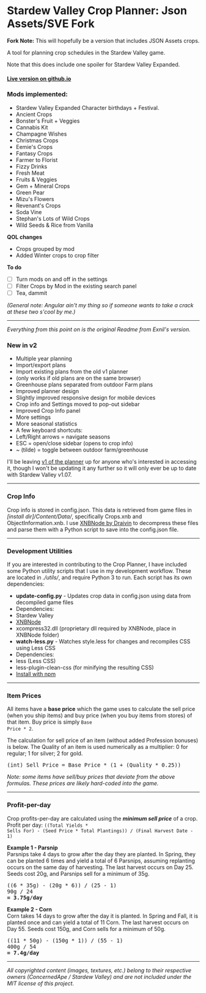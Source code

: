 # Stardew Valley Crop Planner: Json Assets/SVE Fork

**Fork Note:**
This will hopefully be a version that includes JSON Assets crops.

A tool for planning crop schedules in the Stardew Valley game.

Note that this does include one spoiler for Stardew Valley Expanded.

#### **<a href="http://scriptsforweirdos.github.io/crop_planner/">Live version on github.io</a>**

### Mods implemented:

* Stardew Valley Expanded Character birthdays + Festival.
* Ancient Crops
* Bonster's Fruit + Veggies
* Cannabis Kit
* Champagne Wishes
* Christmas Crops
* Eemie's Crops
* Fantasy Crops
* Farmer to Florist
* Fizzy Drinks
* Fresh Meat
* Fruits & Veggies
* Gem + Mineral Crops
* Green Pear
* Mizu's Flowers
* Revenant's Crops
* Soda Vine
* Stephan's Lots of Wild Crops
* Wild Seeds & Rice from Vanilla

**QOL changes**

* Crops grouped by mod
* Added Winter crops to crop filter

**To do**

- [ ] Turn mods on and off in the settings
- [ ] Filter Crops by Mod in the existing search panel
- [ ] Tea, dammit

*(General note: Angular ain't my thing so if someone wants to take a crack at these two s'cool by me.)*

---
*Everything from this point on is the original Readme from Exnil's version.*

### New in v2

* Multiple year planning
* Import/export plans
* Import existing plans from the old v1 planner
 * (only works if old plans are on the same browser)
* Greenhouse plans separated from outdoor Farm plans
* Improved planner design
* Slightly improved responsive design for mobile devices
* Crop info and Settings moved to pop-out sidebar
* Improved Crop Info panel
* More settings
* More seasonal statistics
* A few keyboard shortcuts:
 * Left/Right arrows = navigate seasons
 * ESC = open/close sidebar (opens to crop info)
 * ~ (tilde) = toggle between outdoor farm/greenhouse

I'll be leaving <a href="http://exnil.github.io/crop_planner/v1/" target="_blank">v1 of the planner</a> up for anyone who's interested in accessing it, though I won't be updating it any further so it will only ever be up to date with Stardew Valley v1.07.

---

### Crop Info
Crop info is stored in config.json. This data is retrieved from game files in *[install dir]/Content/Data/*, specifically Crops.xnb and ObjectInformation.xnb. I use <a href="https://github.com/Draivin/XNBNode" target="_blank">XNBNode by Draivin</a> to decompress these files and parse them with a Python script to save into the config.json file.

---

### Development Utilities
If you are interested in contributing to the Crop Planner, I have included some Python utility scripts that I use in my development workflow. These are located in *./utils/*, and require Python 3 to run. Each script has its own dependencies:

* <b>update-config.py</b> - Updates crop data in config.json using data from decompiled game files
 * Dependencies:
 * Stardew Valley
 * <a href="https://github.com/Draivin/XNBNode" target="_blank">XNBNode</a>
 * xcompress32.dll (proprietary dll required by XNBNode, place in XNBNode folder)
* <b>watch-less.py</b> - Watches style.less for changes and recompiles CSS using Less CSS
 * Dependencies:
 * less (Less CSS)
 * less-plugin-clean-css (for minifying the resulting CSS)
 * <a href="http://lesscss.org/usage/#command-line-usage" target="_blank">Install with npm</a>

---

### Item Prices
All items have a **base price** which the game uses to calculate the sell price (when you ship items) and buy price (when you buy items from stores) of that item. Buy price is simply <code>Base Price * 2</code>.

The calculation for sell price of an item (without added Profession bonuses) is below. The Quality of an item is used numerically as a multiplier: 0 for regular; 1 for silver; 2 for gold.
<pre>
(int) Sell Price = Base Price * (1 + (Quality * 0.25))
</pre>

*Note: some items have sell/buy prices that deviate from the above formulas. These prices are likely hard-coded into the game.*

---

### Profit-per-day
Crop profits-per-day are calculated using the <b><i>minimum sell price</i></b> of a crop.<br>
Profit per day: <code>((Total Yields * Sells For) - (Seed Price * Total Plantings)) / (Final Harvest Date - 1)</code>

<b>Example 1 - Parsnip</b><br>
Parsnips take 4 days to grow after the day they are planted. In Spring, they can be planted 6 times and yield a total of 6 Parsnips, assuming replanting occurs on the same day of harvesting. The last harvest occurs on Day 25. Seeds cost 20g, and Parsnips sell for a minimum of 35g.
<pre>
((6 * 35g) - (20g * 6)) / (25 - 1)
90g / 24
<b>= 3.75g/day</b>
</pre>


<b>Example 2 - Corn</b><br>
Corn takes 14 days to grow after the day it is planted. In Spring and Fall, it is planted once and can yield a total of 11 Corn. The last harvest occurs on Day 55. Seeds cost 150g, and Corn sells for a minimum of 50g.
<pre>
((11 * 50g) - (150g * 1)) / (55 - 1)
400g / 54
<b>= 7.4g/day</b>
</pre>

---

<i>All copyrighted content (images, textures, etc.) belong to their respective owners (ConcernedApe / Stardew Valley) and are not included under the MIT license of this project.</i>

